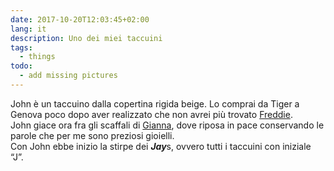 ```yaml
---
date: 2017-10-20T12:03:45+02:00
lang: it
description: Uno dei miei taccuini
tags:
  - things
todo:
  - add missing pictures
---
```

John è un taccuino dalla copertina rigida beige. Lo comprai da Tiger a Genova poco dopo aver realizzato che non avrei più trovato [Freddie](#Freddie 'torna a Freddie').  
John giace ora fra gli scaffali di [Gianna](Gianna.md), dove riposa in pace conservando le parole che per me sono preziosi gioielli.  
Con John ebbe inizio la stirpe dei ***Jay***s, ovvero tutti i taccuini con iniziale “J”.
